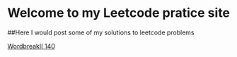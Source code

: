 # Welcome to my Leetcode pratice site
##Here I would post some of my solutions to leetcode problems

[WordbreakII 140](https://github.com/linyuqing97/Leetcode/blob/master/WordBreak.md)
